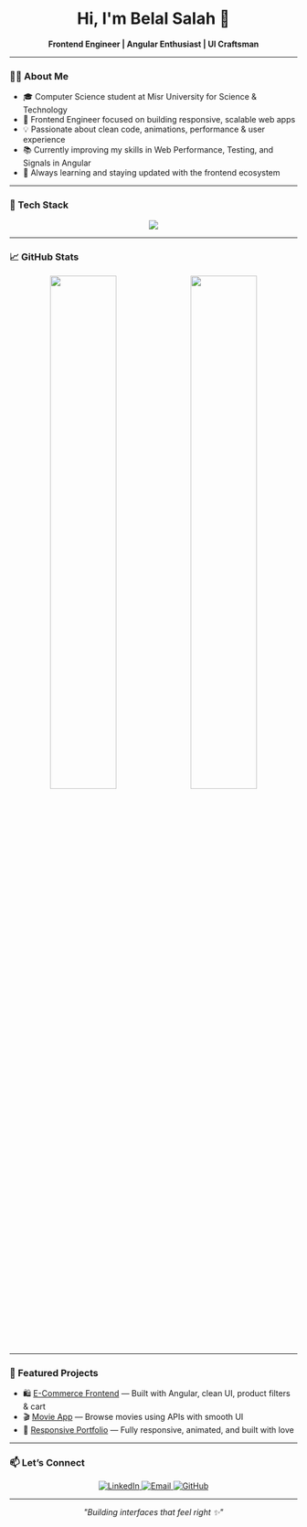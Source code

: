 <h1 align="center">Hi, I'm Belal Salah 👋</h1>
<p align="center">
  <b>Frontend Engineer | Angular Enthusiast | UI Craftsman</b>
</p>

---

### 👨‍💻 About Me

- 🎓 Computer Science student at Misr University for Science & Technology  
- 🚀 Frontend Engineer focused on building responsive, scalable web apps  
- 💡 Passionate about clean code, animations, performance & user experience  
- 📚 Currently improving my skills in Web Performance, Testing, and Signals in Angular  
- 🌱 Always learning and staying updated with the frontend ecosystem  

---

### 🧰 Tech Stack

<p align="center">
  <img src="https://skillicons.dev/icons?i=html,css,js,ts,angular,bootstrap,sass,tailwind,nodejs,mongodb" />
</p>

---

### 📈 GitHub Stats

<p align="center">
  <img src="https://github-readme-stats.vercel.app/api?username=BelalSalah&show_icons=true&theme=github_dark" width="48%"/>
  <img src="https://streak-stats.demolab.com?user=BelalSalah&theme=dark" width="48%"/>
</p>

---

### 📌 Featured Projects

- 🛍️ [E-Commerce Frontend](https://github.com/BelalSalah/ecommerce-app) — Built with Angular, clean UI, product filters & cart  
- 🎬 [Movie App](https://github.com/BelalSalah/movie-app) — Browse movies using APIs with smooth UI  
- 📱 [Responsive Portfolio](https://github.com/BelalSalah/portfolio) — Fully responsive, animated, and built with love  

---

### 📫 Let’s Connect

<p align="center">
  <a href="https://www.linkedin.com/in/belal-salah/" target="_blank">
    <img alt="LinkedIn" src="https://img.shields.io/badge/LinkedIn-blue?style=for-the-badge&logo=linkedin" />
  </a>
  <a href="mailto:belalsalah.dev@gmail.com">
    <img alt="Email" src="https://img.shields.io/badge/Email-red?style=for-the-badge&logo=gmail" />
  </a>
  <a href="https://github.com/BelalSalah">
    <img alt="GitHub" src="https://img.shields.io/badge/GitHub-black?style=for-the-badge&logo=github" />
  </a>
</p>

---

<p align="center"><i>"Building interfaces that feel right ✨"</i></p>

